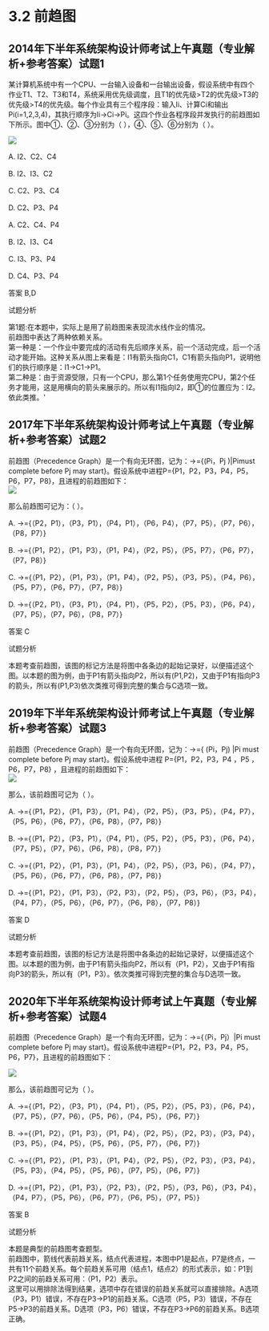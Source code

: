 # 3.2 前趋图

## 2014年下半年系统架构设计师考试上午真题（专业解析+参考答案）试题1

某计算机系统中有一个CPU、一台输入设备和一台输出设备，假设系统中有四个作业T1、T2、T3和T4，系统采用优先级调度，且T1的优先级>T2的优先级>T3的优先级>T4的优先级。每个作业具有三个程序段：输入Ii、计算Ci和输出Pi(i=1,2,3,4)，其执行顺序为Ii→Ci→Pi。这四个作业各程序段并发执行的前趋图如下所示。图中①、②、③分别为（  ），④、⑤、⑥分别为（  ）。

![](https://cdn.jsdelivr.net/gh/e9ab98e991ab/architecture@assets/assets/aa3551c2f8634c2ab6b8d0304d605c01_.png)

  

A. I2、C2、C4  

B. I2、I3、C2  

C. C2、P3、C4  

D. C2、P3、P4  

  

A. C2、C4、P4  

B. I2、I3、C4  

C. I3、P3、P4  

D. C4、P3、P4  

  

答案 B,D  

试题分析  

第1题:在本题中，实际上是用了前趋图来表现流水线作业的情况。  
前趋图中表达了两种依赖关系。  
第一种是：一个作业中要完成的活动有先后顺序关系，前一个活动完成，后一个活动才能开始。这种关系从图上来看是：I1有箭头指向C1，C1有箭头指向P1，说明他们的执行顺序是：I1→C1→P1。  
第二种是：由于资源受限，只有一个CPU，那么第1个任务使用完CPU，第2个任务才能用，这是用横向的箭头来展示的。所以有I1指向I2，即①的位置应为：I2。依此类推。'



## 2017年下半年系统架构设计师考试上午真题（专业解析+参考答案）试题2

前趋图（Precedence Graph）是一个有向无环图，记为：→={(Pi，Pj )|Pimust complete before  Pj  may start}。假设系统中进程P={P1，P2，P3，P4，P5，P6，P7，P8}，且进程的前趋图如下：  
![](https://cdn.jsdelivr.net/gh/e9ab98e991ab/architecture@assets/assets/8271a50d094e4f3bb878fbaa6dfce7fb_.png)

那么前趋图可记为：（  ）。  

A. →={（P2，P1），（P3，P1），（P4，P1），（P6，P4），（P7，P5），（P7，P6），（P8，P7）}  

B. →={（P1，P2），（P1，P3），（P1，P4），（P2，P5），（P5，P7），（P6，P7），（P7，P8）}  

C. →={（P1，P2），（P1，P3），（P1，P4），（P2，P5），（P3，P5），（P4，P6），（P5，P7），（P6，P7），（P7，P8）}  

D. →={（P2，P1），（P3，P1），（P4，P1），（P5，P2），（P5，P3），（P6，P4），（P7，P5），（P7，P6），（P8，P7）}  

  

答案 C  

试题分析  

本题考查前趋图，该图的标记方法是将图中各条边的起始记录好，以便描述这个图。以本题的图为例，由于P1有箭头指向P2，所以有(P1,P2)，又由于P1有指向P3的箭头，所以有(P1,P3)依次类推可得到完整的集合与C选项一致。



## 2019年下半年系统架构设计师考试上午真题（专业解析+参考答案）试题3

前趋图（Precedence Graph）是一个有向无环图，记为：→={ (Pi，Pj) |Pi must complete before Pj may start}。假设系统中进程 P={P1，P2，P3，P4 ，P5 ，P6，P7，P8} ，且进程的前趋图如下：  
![](https://cdn.jsdelivr.net/gh/e9ab98e991ab/architecture@assets/assets/z7BaKQTD5B.png)

那么，该前趋图可记为（ ）。  




A. →={（P1，P2），（P1，P3），（P1，P4），（P2，P5），（P3，P5），（P4，P7），（P5，P6），（P6，P7），（P6，P8），（P7，P8）}  

B. →={（P1，P2），（P3，P1），（P4，P1），（P5，P2），（P5，P3），（P6，P4），（P7，P5），（P7，P6），（P6，P8），（P8，P7）}  

C. →={（P1，P2），（P1，P3），（P1，P4），（P2，P5），（P3，P6），（P4，P7），（P5，P6），（P6，P7），（P6，P8），（P7，P8）}  

D. →={（P1，P2），（P1，P3），（P2，P3），（P2，P5），（P3，P6），（P3，P4），（P4，P7），（P5，P6），（P6，P7），（P6，P8），（P7，P8）}  

  

答案 D  

试题分析  

本题考查前趋图，该图的标记方法是将图中各条边的起始记录好，以便描述这个图。以本题的图为例，由于P1有箭头指向P2，所以有（P1，P2），又由于P1有指向P3的箭头，所以有（P1，P3）。依次类推可得到完整的集合与D选项一致。



## 2020年下半年系统架构设计师考试上午真题（专业解析+参考答案）试题4

前趋图（Precedence Graph）是一个有向无环图，记为：→={（Pi，Pj）|Pi must complete before Pj may start}。假设系统中进程P={P1，P2，P3，P4，P5，P6，P7}，且进程的前趋图如下：

![](https://cdn.jsdelivr.net/gh/e9ab98e991ab/architecture@assets/assets/fjFQFuYVQ2.png)


那么，该前趋图可记为（ ）。

  

A. →={（P1，P2），（P3，P1），（P4，P1），（P5，P2），（P5，P3），（P6，P4），（P7，P5），（P7，P6），（P5，P6），（P4，P5），（P6，P7）}  

B. →={（P1，P2），（P1，P3），（P1，P4），（P2，P5），（P2，P3），（P3，P4），（P3，P5），（P4，P5），（P5，P6），（P5，P7），（P6，P7）}  

C. →={（P1，P2），（P1，P3），（P1，P4），（P2，P5），（P2，P3），（P3，P4），（P5，P3），（P4，P5），（P5，P6），（P7，P5），（P6，P7）}  

D. →={（P1，P2），（P1，P3），（P2，P3），（P2，P5），（P3，P6），（P3，P4），（P4，P7），（P5，P6），（P6，P7），（P6，P5），（P7，P5）}  

  

答案 B  

试题分析  

本题是典型的前趋图考查题型。  
前趋图中，箭线代表前趋关系，结点代表进程，本图中P1是起点，P7是终点，一共有11个前趋关系。每个前趋关系可用（结点1，结点2）的形式表示，如：P1到P2之间的前趋关系可用：（P1，P2）表示。  
这里可以用排除法得到结果，选项中存在错误的前趋关系就可以直接排除。A选项（P3，P1）错误，不存在P3->P1的前趋关系。C选项（P5，P3）错误，不存在P5->P3的前趋关系。D选项（P3，P6）错误，不存在P3->P6的前趋关系。B选项正确。 

